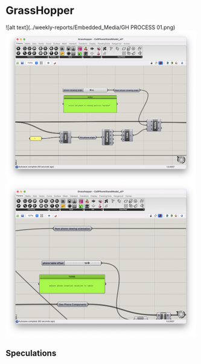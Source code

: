 # GrassHopper

![alt text](../weekly-reports/Embedded_Media/GH PROCESS 01.png)
![alt text](GHP02.png)
![alt text](GHP03.png)

## Speculations ##
